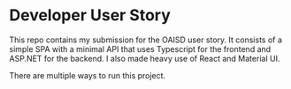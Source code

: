 # Developer User Story

This repo contains my submission for the OAISD user story. It consists of a simple SPA with a minimal API that uses Typescript for the frontend and ASP.NET for the backend. I also made heavy use of React and Material UI.

There are multiple ways to run this project.
